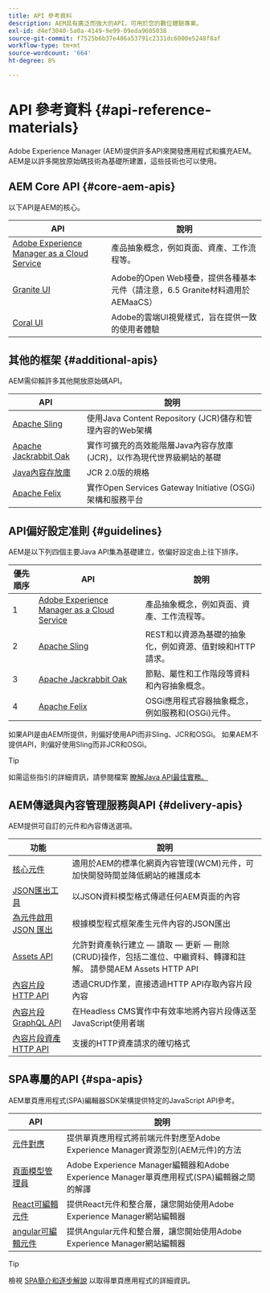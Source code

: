 ```yaml
---
title: API 參考資料
description: AEM具有廣泛而強大的API，可用於您的數位體驗專案。
exl-id: d4ef3040-5a0a-4149-9e99-09eda9605038
source-git-commit: f7525b6b37e486a53791c2331dc6000e5248f8af
workflow-type: tm+mt
source-wordcount: '664'
ht-degree: 8%

---
```


# API 參考資料 {#api-reference-materials}

Adobe Experience Manager (AEM)提供許多API來開發應用程式和擴充AEM。 AEM是以許多開放原始碼技術為基礎所建置，這些技術也可以使用。

## AEM Core API {#core-aem-apis}

以下API是AEM的核心。

| API | 說明 |
|---|---|
| [Adobe Experience Manager as a Cloud Service ](https://www.adobe.io/experience-manager/reference-materials/cloud-service/javadoc/index.html) | 產品抽象概念，例如頁面、資產、工作流程等。 |
| [Granite UI](https://helpx.adobe.com/experience-manager/6-5/sites/developing/using/reference-materials/granite-ui/api/jcr_root/libs/granite/ui/index.html#) | Adobe的Open Web棧疊，提供各種基本元件（請注意，6.5 Granite材料適用於AEMaaCS） |
| [Coral UI](https://opensource.adobe.com/coral-spectrum/documentation/) | Adobe的雲端UI視覺樣式，旨在提供一致的使用者體驗 |

<!---
|Editor core JavaScript API reference|Provides all the base objects and concepts to support authoring of content resources|
--->

## 其他的框架 {#additional-apis}

AEM需仰賴許多其他開放原始碼API。

| API | 說明 |
|---|---|
| [Apache Sling](https://sling.apache.org/apidocs/sling11/) | 使用Java Content Repository (JCR)儲存和管理內容的Web架構 |
| [Apache Jackrabbit Oak](https://jackrabbit.apache.org/oak/docs/oak_api/overview.html) | 實作可擴充的高效能階層Java內容存放庫(JCR)，以作為現代世界級網站的基礎 |
| [Java內容存放庫](https://www.adobe.io/experience-manager/reference-materials/spec/javax.jcr/javadocs/jcr-2.0/index.html) | JCR 2.0版的規格 |
| [Apache Felix](https://felix.apache.org) | 實作Open Services Gateway Initiative (OSGi)架構和服務平台 |

## API偏好設定准則 {#guidelines}

AEM是以下列四個主要Java API集為基礎建立，依偏好設定由上往下排序。

| 優先順序 | API | 說明 |
|---|---|---|
| 1 | [Adobe Experience Manager as a Cloud Service ](https://www.adobe.io/experience-manager/reference-materials/cloud-service/javadoc/index.html) | 產品抽象概念，例如頁面、資產、工作流程等。 |
| 2 | [Apache Sling](https://sling.apache.org/apidocs/sling11/) | REST和以資源為基礎的抽象化，例如資源、值對映和HTTP請求。 |
| 3 | [Apache Jackrabbit Oak](https://jackrabbit.apache.org/oak/docs/oak_api/overview.html) | 節點、屬性和工作階段等資料和內容抽象概念。 |
| 4 | [Apache Felix](https://felix.apache.org/) | OSGi應用程式容器抽象概念，例如服務和(OSGi)元件。 |

如果API是由AEM所提供，則偏好使用API而非Sling、JCR和OSGi。 如果AEM不提供API，則偏好使用Sling而非JCR和OSGi。

>[!TIP]
>
>如需這些指引的詳細資訊，請參閱檔案 [瞭解Java API最佳實務。](https://experienceleague.adobe.com/docs/experience-manager-learn/foundation/development/understand-java-api-best-practices.html)

## AEM傳遞與內容管理服務與API {#delivery-apis}

AEM提供可自訂的元件和內容傳送選項。

| 功能 | 說明 |
|---|---|
| [核心元件](https://experienceleague.adobe.com/docs/experience-manager-core-components/using/introduction.html) | 適用於AEM的標準化網頁內容管理(WCM)元件，可加快開發時間並降低網站的維護成本 |
| [JSON匯出工具](/help/implementing/developing/components/json-exporter.md) | 以JSON資料模型格式傳遞任何AEM頁面的內容 |
| [為元件啟用 JSON 匯出](/help/implementing/developing/components/enabling-json-exporter.md) | 根據模型程式框架產生元件內容的JSON匯出 |
| [Assets API](/help/assets/mac-api-assets.md) | 允許對資產執行建立 — 讀取 — 更新 — 刪除(CRUD)操作，包括二進位、中繼資料、轉譯和註解。 請參閱AEM Assets HTTP API |
| [內容片段HTTP API](/help/assets/content-fragments/assets-api-content-fragments.md) | 透過CRUD作業，直接透過HTTP API存取內容片段內容 |
| [內容片段GraphQL API](/help/headless/graphql-api/content-fragments.md) | 在Headless CMS實作中有效率地將內容片段傳送至JavaScript使用者端 |
| [內容片段資產HTTP API](https://experienceleague.adobe.com/docs/experience-manager-cloud-service/assets/admin/mac-api-assets.html) | 支援的HTTP資產請求的確切格式 |

## SPA專屬的API {#spa-apis}

AEM單頁應用程式(SPA)編輯器SDK架構提供特定的JavaScript API參考。

| API | 說明 |
|---|---|
| [元件對應](https://www.npmjs.com/package/@adobe/aem-spa-component-mapping) | 提供單頁應用程式將前端元件對應至Adobe Experience Manager資源型別(AEM元件)的方法 |
| [頁面模型管理員](https://www.npmjs.com/package/@adobe/aem-spa-page-model-manager) | Adobe Experience Manager編輯器和Adobe Experience Manager單頁應用程式(SPA)編輯器之間的解譯 |
| [React可編輯元件](https://www.npmjs.com/package/@adobe/aem-react-editable-components) | 提供React元件和整合層，讓您開始使用Adobe Experience Manager網站編輯器 |
| [angular可編輯元件](https://www.npmjs.com/package/@adobe/aem-angular-editable-components) | 提供Angular元件和整合層，讓您開始使用Adobe Experience Manager網站編輯器 |

>[!TIP]
>
>檢視 [SPA簡介和逐步解說](/help/implementing/developing/hybrid/introduction.md) 以取得單頁應用程式的詳細資訊。
